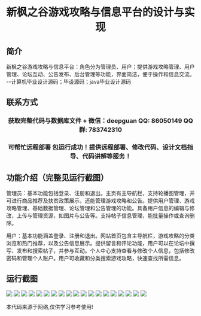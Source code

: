 <p><h1 align="center">新枫之谷游戏攻略与信息平台的设计与实现</h1></p>

## 简介
新枫之谷游戏攻略与信息平台：角色分为管理员、用户；提供游戏攻略管理、用户管理、论坛互动、公告发布、后台管理等功能，界面简洁，便于操作和信息交流。    --计算机毕业设计源码；毕设源码；java毕业设计源码


## 联系方式
<p><h3 align="center">获取完整代码与数据库文件 + 微信：deepguan QQ: 86050149 QQ群: 783742310</h3></p>
<p><h3 align="center">可帮忙远程部署 包运行成功！提供远程部署、修改代码、设计文档指导、代码讲解等服务！</h3></p>

## 功能介绍（完整见运行截图）
管理员：基本功能包括登录、注册和退出。主页有主导航栏，支持轮播图管理，并可进行商品推荐及扶贫政策展示，还能管理游戏攻略和公告。提供用户管理、游戏攻略管理、基础数据管理、论坛管理和公告管理的功能。具备用户信息的编辑与修改，上传与管理资源，如图片与公告等。支持帖子信息管理，能批量操作或查询删除。

用户：基本功能涵盖登录、注册和退出。网站首页包含主导航栏，游戏攻略的分类浏览和热门推荐，以及公告信息展示。提供留言和评论功能，用户可以在论坛中撰写、发布和搜索帖子，并参与互动。个人中心支持查看与修改个人信息，包括修改密码和管理个人账户。用户可收藏和分类搜索游戏攻略，快速查找所需信息。


## 运行截图
![](img/001.jpg)
![](img/002.jpg)
![](img/003.jpg)
![](img/004.jpg)
![](img/005.jpg)
![](img/006.jpg)
![](img/007.jpg)
![](img/008.jpg)
![](img/009.jpg)
![](img/010.jpg)
![](img/011.jpg)
![](img/012.jpg)
![](img/013.jpg)
![](img/014.jpg)
![](img/015.jpg)
![](img/016.jpg)
![](img/017.jpg)
![](img/018.jpg)
![](img/019.jpg)

<p>本代码来源于网络,仅供学习参考使用!</p>
